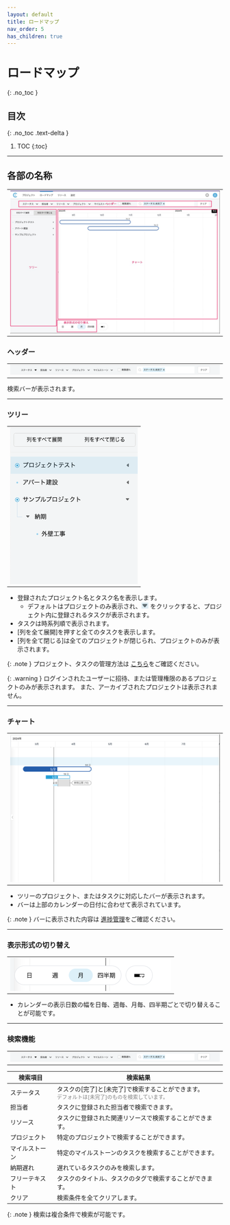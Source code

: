 ```yaml
---
layout: default
title: ロードマップ
nav_order: 5
has_children: true
---
```


# ロードマップ
{: .no_toc }

<!-- ロードマップの画面では、登録された複数のプロジェクトの進捗状況を横断して把握することができます。
<br>各プロジェクトの遅れやタスクの進行状況の表示、またはタスクに登録されたタグや属性で絞り込みを行うことができるため、様々な視点から会社全体のプロジェクトを俯瞰して確認することが可能です。 -->

## 目次
{: .no_toc .text-delta }

1. TOC
{:toc}

---

## 各部の名称

  <table><tr><td>
  <img src="/assets/images/roadmap/1.png">
  </td></tr></table>

### ヘッダー

  <table><tr><td>
  <img src="/assets/images/roadmap/2.png">
  </td></tr></table>

  検索バーが表示されます。

---

### ツリー
  <table><tr><td>
  <img src="/assets/images/roadmap/3.png">
  </td></tr></table>
  
  - 登録されたプロジェクト名とタスク名を表示します。
    - デフォルトはプロジェクトのみ表示され、<img src="/assets/images/roadmap/4.png" style="height: 14px"> をクリックすると、プロジェクト内に登録されるタスクが表示されます。
  - タスクは時系列順で表示されます。
  - [列を全て展開]を押すと全てのタスクを表示します。
  - [列を全て閉じる]は全てのプロジェクトが閉じられ、プロジェクトのみが表示されます。

  {: .note }
  プロジェクト、タスクの管理方法は
  [こちら](/projects/)をご確認ください。

  {: .warning }
  ログインされたユーザーに招待、または管理権限のあるプロジェクトのみが表示されます。
  また、アーカイブされたプロジェクトは表示されません。

---

### チャート

  <table><tr><td>
  <img src="/assets/images/roadmap/5.png">
  </td></tr></table>

  - ツリーのプロジェクト、またはタスクに対応したバーが表示されます。
  - バーは上部のカレンダーの日付に合わせて表示されています。

  {: .note }
  バーに表示された内容は
  [進捗管理](/roadmap/progress/)をご確認ください。

---

### 表示形式の切り替え
  <table><tr><td>
  <img src="/assets/images/roadmap/6.png">
  </td></tr></table>

  - カレンダーの表示日数の幅を日毎、週毎、月毎、四半期ごとで切り替えることが可能です。

---

### 検索機能
  <table><tr><td>
  <img src="/assets/images/roadmap/2.png">
  </td></tr></table>

  | 検索項目 | 検索結果 |
  | ---- | ---- |
  | ステータス | タスクの[完了]と[未完了]で検索することができます。<br><span style="color:gray; font-size:12px">デフォルトは[未完了]のものを検索しています。</span> |
  | 担当者 | タスクに登録された担当者で検索できます。 |
  | リソース | タスクに登録された関連リソースで検索することができます。 |
  | プロジェクト | 特定のプロジェクトで検索することができます。 |
  | マイルストーン | 特定のマイルストーンのタスクを検索することができます。 |
  | 納期遅れ | 遅れているタスクのみを検索します。 |
  | フリーテキスト | タスクのタイトル、タスクのタグで検索することができます。 |
  | クリア | 検索条件を全てクリアします。 |

  {: .note }
  検索は複合条件で検索が可能です。